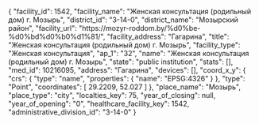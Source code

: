{
    "facility_id": 1542,
    "facility_name": "Женская консультация (родильный дом) г. Мозырь",
    "district_id": "3-14-0",
    "district_name": "Мозырский район",
    "facility_url": "https:\/\/mozyr-roddom.by\/%d0%be-%d0%bd%d0%b0%d1%81\/",
    "facility_address": "Гагарина",
    "title": "Женская консультация (родильный дом) г. Мозырь",
    "facility_type": "Женская консультация",
    "ap_1": "32",
    "name": "Женская консультация (родильный дом) г. Мозырь",
    "state": "public institution",
    "stats": [],
    "med_id": 10216095,
    "address": "Гагарина",
    "devices": [],
    "coord_x_y": {
        "crs": {
            "type": "name",
            "properties": {
                "name": "EPSG:4326"
            }
        },
        "type": "Point",
        "coordinates": [
            29.2209,
            52.027
        ]
    },
    "place_name": "Мозырь",
    "place_type": "city",
    "localties_key": 75,
    "year_of_closing": null,
    "year_of_opening": "0",
    "healthcare_facility_key": 1542,
    "administrative_division_id": "3-14-0"
}